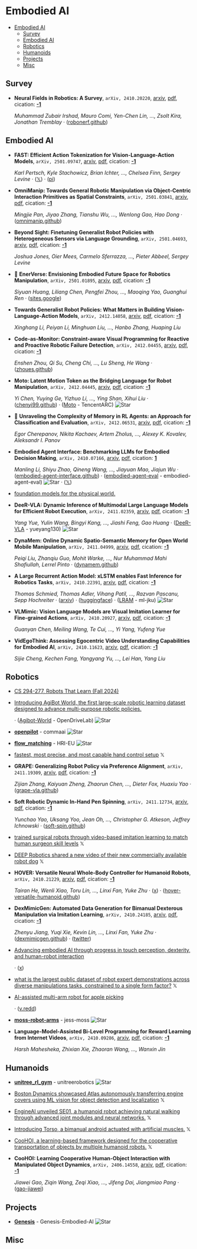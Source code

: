 # Embodied AI

- [Embodied AI](#embodied-ai) 
  - [Survey](#survey)
  - [Embodied AI](#embodied-ai-1)
  - [Robotics](#robotics)
  - [Humanoids](#humanoids)
  - [Projects](#projects)
  - [Misc](#misc)


## Survey

- **Neural Fields in Robotics: A Survey**, `arXiv, 2410.20220`, [arxiv](http://arxiv.org/abs/2410.20220v1), [pdf](http://arxiv.org/pdf/2410.20220v1.pdf), cication: [**-1**](None) 

	 *Muhammad Zubair Irshad, Mauro Comi, Yen-Chen Lin, ..., Zsolt Kira, Jonathan Tremblay* · ([robonerf.github](https://robonerf.github.io/))

## Embodied AI

- **FAST: Efficient Action Tokenization for Vision-Language-Action Models**, `arXiv, 2501.09747`, [arxiv](http://arxiv.org/abs/2501.09747v1), [pdf](http://arxiv.org/pdf/2501.09747v1.pdf), cication: [**-1**](None) 

	 *Karl Pertsch, Kyle Stachowicz, Brian Ichter, ..., Chelsea Finn, Sergey Levine* · ([𝕏](https://x.com/KarlPertsch/status/1879960952042660063)) · ([pi](https://www.pi.website/research/fast))
- **OmniManip: Towards General Robotic Manipulation via Object-Centric 
  Interaction Primitives as Spatial Constraints**, `arXiv, 2501.03841`, [arxiv](http://arxiv.org/abs/2501.03841v1), [pdf](http://arxiv.org/pdf/2501.03841v1.pdf), cication: [**-1**](None) 

	 *Mingjie Pan, Jiyao Zhang, Tianshu Wu, ..., Wenlong Gao, Hao Dong* · ([omnimanip.github](https://omnimanip.github.io/))
- **Beyond Sight: Finetuning Generalist Robot Policies with Heterogeneous 
  Sensors via Language Grounding**, `arXiv, 2501.04693`, [arxiv](http://arxiv.org/abs/2501.04693v1), [pdf](http://arxiv.org/pdf/2501.04693v1.pdf), cication: [**-1**](None) 

	 *Joshua Jones, Oier Mees, Carmelo Sferrazza, ..., Pieter Abbeel, Sergey Levine*
- 🌟 **EnerVerse: Envisioning Embodied Future Space for Robotics Manipulation**, `arXiv, 2501.01895`, [arxiv](http://arxiv.org/abs/2501.01895v1), [pdf](http://arxiv.org/pdf/2501.01895v1.pdf), cication: [**-1**](None) 

	 *Siyuan Huang, Liliang Chen, Pengfei Zhou, ..., Maoqing Yao, Guanghui Ren* · ([sites.google](https://sites.google.com/view/enerverse))
- **Towards Generalist Robot Policies: What Matters in Building 
  Vision-Language-Action Models**, `arXiv, 2412.14058`, [arxiv](http://arxiv.org/abs/2412.14058v3), [pdf](http://arxiv.org/pdf/2412.14058v3.pdf), cication: [**-1**](None) 

	 *Xinghang Li, Peiyan Li, Minghuan Liu, ..., Hanbo Zhang, Huaping Liu*
- **Code-as-Monitor: Constraint-aware Visual Programming for Reactive and 
  Proactive Robotic Failure Detection**, `arXiv, 2412.04455`, [arxiv](http://arxiv.org/abs/2412.04455v2), [pdf](http://arxiv.org/pdf/2412.04455v2.pdf), cication: [**-1**](None) 

	 *Enshen Zhou, Qi Su, Cheng Chi, ..., Lu Sheng, He Wang* · ([zhoues.github](https://zhoues.github.io/Code-as-Monitor/))
- **Moto: Latent Motion Token as the Bridging Language for Robot 
  Manipulation**, `arXiv, 2412.04445`, [arxiv](http://arxiv.org/abs/2412.04445v1), [pdf](http://arxiv.org/pdf/2412.04445v1.pdf), cication: [**-1**](None) 

	 *Yi Chen, Yuying Ge, Yizhuo Li, ..., Ying Shan, Xihui Liu* · ([chenyi99.github](https://chenyi99.github.io/moto/)) · ([Moto](https://github.com/TencentARC/Moto) - TencentARC) ![Star](https://img.shields.io/github/stars/TencentARC/Moto.svg?style=social&label=Star)
- 🌟 **Unraveling the Complexity of Memory in RL Agents: an Approach for 
  Classification and Evaluation**, `arXiv, 2412.06531`, [arxiv](http://arxiv.org/abs/2412.06531v1), [pdf](http://arxiv.org/pdf/2412.06531v1.pdf), cication: [**-1**](None) 

	 *Egor Cherepanov, Nikita Kachaev, Artem Zholus, ..., Alexey K. Kovalev, Aleksandr I. Panov*
- **Embodied Agent Interface: Benchmarking LLMs for Embodied Decision Making**, `arXiv, 2410.07166`, [arxiv](http://arxiv.org/abs/2410.07166v2), [pdf](http://arxiv.org/pdf/2410.07166v2.pdf), cication: [**1**](https://scholar.google.com/scholar?cites=2488405281591567279&as_sdt=2005&sciodt=0,5&hl=en&oe=ASCII) 

	 *Manling Li, Shiyu Zhao, Qineng Wang, ..., Jiayuan Mao, Jiajun Wu* · ([embodied-agent-interface.github](https://embodied-agent-interface.github.io/)) · ([embodied-agent-eval](https://github.com/embodied-agent-eval/embodied-agent-eval) - embodied-agent-eval) ![Star](https://img.shields.io/github/stars/embodied-agent-eval/embodied-agent-eval.svg?style=social&label=Star) · ([𝕏](https://x.com/manlingli_/status/1854041025146404897?s=46))
- [foundation models for the physical world.](https://perceptron.inc/) 
- **DeeR-VLA: Dynamic Inference of Multimodal Large Language Models for 
  Efficient Robot Execution**, `arXiv, 2411.02359`, [arxiv](http://arxiv.org/abs/2411.02359v1), [pdf](http://arxiv.org/pdf/2411.02359v1.pdf), cication: [**-1**](None) 

	 *Yang Yue, Yulin Wang, Bingyi Kang, ..., Jiashi Feng, Gao Huang* · ([DeeR-VLA](https://github.com/yueyang130/DeeR-VLA) - yueyang130) ![Star](https://img.shields.io/github/stars/yueyang130/DeeR-VLA.svg?style=social&label=Star)
- **DynaMem: Online Dynamic Spatio-Semantic Memory for Open World Mobile 
  Manipulation**, `arXiv, 2411.04999`, [arxiv](http://arxiv.org/abs/2411.04999v1), [pdf](http://arxiv.org/pdf/2411.04999v1.pdf), cication: [**-1**](None) 

	 *Peiqi Liu, Zhanqiu Guo, Mohit Warke, ..., Nur Muhammad Mahi Shafiullah, Lerrel Pinto* · ([dynamem.github](https://dynamem.github.io/))
- **A Large Recurrent Action Model: xLSTM enables Fast Inference for 
  Robotics Tasks**, `arXiv, 2410.22391`, [arxiv](http://arxiv.org/abs/2410.22391v1), [pdf](http://arxiv.org/pdf/2410.22391v1.pdf), cication: [**-1**](None)

	 *Thomas Schmied, Thomas Adler, Vihang Patil, ..., Razvan Pascanu, Sepp Hochreiter* · ([arxiv](https://arxiv.org/abs/2410.22391)) · ([huggingface](https://huggingface.co/ml-jku)) · ([LRAM](https://github.com/ml-jku/LRAM) - ml-jku) ![Star](https://img.shields.io/github/stars/ml-jku/LRAM.svg?style=social&label=Star)
- **VLMimic: Vision Language Models are Visual Imitation Learner for 
  Fine-grained Actions**, `arXiv, 2410.20927`, [arxiv](http://arxiv.org/abs/2410.20927v2), [pdf](http://arxiv.org/pdf/2410.20927v2.pdf), cication: [**-1**](None)

	 *Guanyan Chen, Meiling Wang, Te Cui, ..., Yi Yang, Yufeng Yue*
- **VidEgoThink: Assessing Egocentric Video Understanding Capabilities for 
  Embodied AI**, `arXiv, 2410.11623`, [arxiv](http://arxiv.org/abs/2410.11623v1), [pdf](http://arxiv.org/pdf/2410.11623v1.pdf), cication: [**-1**](None)

	 *Sijie Cheng, Kechen Fang, Yangyang Yu, ..., Lei Han, Yang Liu*

## Robotics

- [CS 294-277, Robots That Learn (Fall 2024)](http://robots-that-learn.github.io/) 
- [Introducing AgiBot World, the first large-scale robotic learning dataset designed to advance multi-purpose robotic policies.](https://agibot-world.com/) 

	 · ([Agibot-World](https://github.com/OpenDriveLab/Agibot-World) - OpenDriveLab) ![Star](https://img.shields.io/github/stars/OpenDriveLab/Agibot-World.svg?style=social&label=Star)
- [**openpilot**](https://github.com/commaai/openpilot) - commaai ![Star](https://img.shields.io/github/stars/commaai/openpilot.svg?style=social&label=Star) 
- [**flow_matching**](https://github.com/HRI-EU/flow_matching) - HRI-EU ![Star](https://img.shields.io/github/stars/HRI-EU/flow_matching.svg?style=social&label=Star) 
- [fastest, most precise, and most capable hand control setup](https://x.com/RemiCadene/status/1868210029985513959)  𝕏 
- **GRAPE: Generalizing Robot Policy via Preference Alignment**, `arXiv, 2411.19309`, [arxiv](http://arxiv.org/abs/2411.19309v1), [pdf](http://arxiv.org/pdf/2411.19309v1.pdf), cication: [**-1**](None) 

	 *Zijian Zhang, Kaiyuan Zheng, Zhaorun Chen, ..., Dieter Fox, Huaxiu Yao* · ([grape-vla.github](https://grape-vla.github.io/))
- **Soft Robotic Dynamic In-Hand Pen Spinning**, `arXiv, 2411.12734`, [arxiv](http://arxiv.org/abs/2411.12734v1), [pdf](http://arxiv.org/pdf/2411.12734v1.pdf), cication: [**-1**](None) 

	 *Yunchao Yao, Uksang Yoo, Jean Oh, ..., Christopher G. Atkeson, Jeffrey Ichnowski* · ([soft-spin.github](https://soft-spin.github.io/))
- [trained surgical robots through video-based imitation learning to match human surgeon skill levels](https://x.com/adcock_brett/status/1858194256680079674)  𝕏 
- [DEEP Robotics shared a new video of their new commercially available robot dog](https://x.com/adcock_brett/status/1858194279056744876)  𝕏 
- **HOVER: Versatile Neural Whole-Body Controller for Humanoid Robots**, `arXiv, 2410.21229`, [arxiv](http://arxiv.org/abs/2410.21229v1), [pdf](http://arxiv.org/pdf/2410.21229v1.pdf), cication: [**-1**](None) 

	 *Tairan He, Wenli Xiao, Toru Lin, ..., Linxi Fan, Yuke Zhu* · ([x](https://x.com/DrJimFan/status/1851643431803830551)) · ([hover-versatile-humanoid.github](https://hover-versatile-humanoid.github.io/))
- **DexMimicGen: Automated Data Generation for Bimanual Dexterous 
  Manipulation via Imitation Learning**, `arXiv, 2410.24185`, [arxiv](http://arxiv.org/abs/2410.24185v1), [pdf](http://arxiv.org/pdf/2410.24185v1.pdf), cication: [**-1**](None)

	 *Zhenyu Jiang, Yuqi Xie, Kevin Lin, ..., Linxi Fan, Yuke Zhu* · ([dexmimicgen.github](https://dexmimicgen.github.io/)) · ([twitter](https://twitter.com/SteveTod1998/status/1852365700372832707))
- [Advancing embodied AI through progress in touch perception, dexterity, and human-robot interaction](https://ai.meta.com/blog/fair-robotics-open-source/) 

	 · ([x](https://x.com/AIatMeta/status/1852019804292682200))
- [what is the largest public dataset of robot expert demonstrations across diverse manipulations tasks, constrained to a single form factor?](https://x.com/ericjang11/status/1851987666000101596)  𝕏 
- [AI-assisted multi-arm robot for apple picking](https://buttondown.com/ainews/archive/ainews-github-copilot-strikes-back-3402/) 

	 · ([v.redd](https://v.redd.it/552w8berqhxd1))
- [**moss-robot-arms**](https://github.com/jess-moss/moss-robot-arms) - jess-moss ![Star](https://img.shields.io/github/stars/jess-moss/moss-robot-arms.svg?style=social&label=Star) 
- **Language-Model-Assisted Bi-Level Programming for Reward Learning from 
  Internet Videos**, `arXiv, 2410.09286`, [arxiv](http://arxiv.org/abs/2410.09286v1), [pdf](http://arxiv.org/pdf/2410.09286v1.pdf), cication: [**-1**](None)

	 *Harsh Mahesheka, Zhixian Xie, Zhaoran Wang, ..., Wanxin Jin*

## Humanoids

- [**unitree_rl_gym**](https://github.com/unitreerobotics/unitree_rl_gym) - unitreerobotics ![Star](https://img.shields.io/github/stars/unitreerobotics/unitree_rl_gym.svg?style=social&label=Star) 
- [Boston Dynamics showcased Atlas autonomously transferring engine covers using ML vision for object detection and localization](https://x.com/adcock_brett/status/1853120940651024503)  𝕏 
- [EngineAI unveiled SE01, a humanoid robot achieving natural walking through advanced joint modules and neural networks.](https://x.com/adcock_brett/status/1850569193365676202)  𝕏 
- [Introducing Torso, a bimanual android actuated with artificial muscles.](https://x.com/clonerobotics/status/1849181515022053845)  𝕏 
- [CooHOI, a learning-based framework designed for the cooperative transportation of objects by multiple humanoid robots.](https://x.com/WinstonGu_/status/1848393460849799439)  𝕏 
- **CooHOI: Learning Cooperative Human-Object Interaction with Manipulated 
  Object Dynamics**, `arXiv, 2406.14558`, [arxiv](http://arxiv.org/abs/2406.14558v2), [pdf](http://arxiv.org/pdf/2406.14558v2.pdf), cication: [**-1**](None)

	 *Jiawei Gao, Ziqin Wang, Zeqi Xiao, ..., Jifeng Dai, Jiangmiao Pang* · ([gao-jiawei](https://gao-jiawei.com/Research/CooHOI/))

## Projects

- [**Genesis**](https://github.com/Genesis-Embodied-AI/Genesis) - Genesis-Embodied-AI ![Star](https://img.shields.io/github/stars/Genesis-Embodied-AI/Genesis.svg?style=social&label=Star) 

## Misc